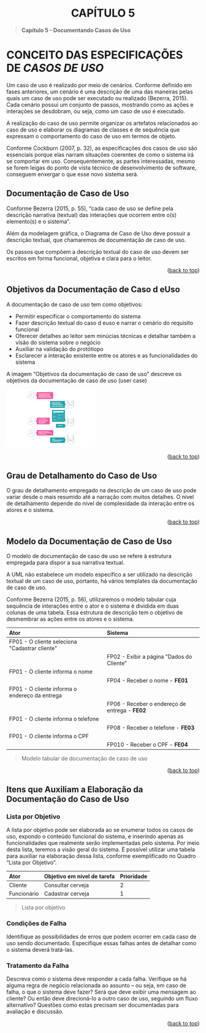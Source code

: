 <div name="readme-top">
    <h1 align=center>CAPÍTULO 5</h1>
</div>

>**Capítulo 5 - Documentando Casos de Uso**

# CONCEITO DAS ESPECIFICAÇÕES DE *CASOS DE USO*

Um caso de uso é realizado por meio de cenários. Conforme definido em fases anteriores, um cenário é uma descrição de uma das maneiras pelas quais um caso de uso pode ser executado ou realizado (Bezerra, 2015). Cada cenário possui um conjunto de passos, mostrando como as ações e interações se desdobram, ou seja, como um caso de uso é executado.

A realização do caso de uso permite organizar os artefatos relacionados ao caso de uso e elaborar os diagramas de classes e de sequência que expressam o comportamento do caso de uso em termos de objeto.

Conforme Cockburn (2007, p. 32), as especificações dos casos de uso são essenciais porque elas narram situações coerentes de como o sistema irá se comportar em uso. Consequentemente, as partes interessadas, mesmo se forem leigas do ponto de vista técnico de desenvolvimento de software, conseguem enxergar o que esse novo sistema será.

## Documentação de Caso de Uso

Conforme Bezerra (2015, p. 55), “cada caso de uso se define pela descrição narrativa (textual) das interações que ocorrem entre o(s) elemento(s) e o sistema”.

Além da modelagem gráfica, o Diagrama de Caso de Uso deve possuir a descrição textual, que chamaremos de documentação de caso de uso.

Os passos que compõem a descrição textual do caso de uso devem ser escritos em forma funcional, objetiva e clara para o leitor.

<p align="right">(<a href="#readme-top">back to top</a>)</p>

## Objetivos da Documentação de Caso d eUso

A documentação de caso de uso tem como objetivos:

- Permitir especificar o comportamento do sistema
- Fazer descrição textual do caso d euso e narrar o cenário do requisito funcional
- Oferecer detalhes ao leitor sem minúcias técnicas e detalhar também a visão do sistema sobre o negócio
- Auxiliar na validação do protótiopo
- Esclarecer a interação existente entre os atores e as funcionalidades do sistema

A imagem “Objetivos da documentação de caso de uso” descreve os objetivos da documentação de caso de uso (user case)

![img.png](assets/images/img.png)

<p align="right">(<a href="#readme-top">back to top</a>)</p>

## Grau de Detalhamento do Caso de Uso

O grau de detalhamento empregado na descrição de um caso de uso pode variar desde o mais resumido até a narração com muitos detalhes. O nível de detalhamento depende do nível de complexidade da interação entre os atores e o sistema.

<p align="right">(<a href="#readme-top">back to top</a>)</p>

## Modelo da Documentação de Caso de Uso

O modelo de documentação de caso de uso se refere à estrutura empregada para dispor a sua narrativa textual.

A UML não estabelece um modelo específico a ser utilizado na descrição textual de um caso de uso, portanto, há vários templates da documentação de caso de uso.

Conforme Bezerra (2015, p. 56), utilizaremos o modelo tabular cuja sequência de interações entre o ator e o sistema é dividida em duas colunas de uma tabela. Essa estrutura de descrição tem o objetivo de desmembrar as ações entre os atores e o sistema.

| Ator                                           | Sistema                                         |
|:-----------------------------------------------|:------------------------------------------------|
| FP01 - O cliente seleciona "Cadastrar cliente" |                                                 |
|                                                | FP02 - Exibir a página "Dados do Cliente"       |
| FP01 - O cliente informa o nome                |                                                 |
|                                                | FP04 - Receber o nome - **FE01**                |
| FP01 - O cliente informa o endereço da entrega |                                                 |
|                                                | FP06 - Receber o endereço de entrega - **FE02** |
| FP01 - O cliente informa o telefone            |                                                 |
|                                                | FP08 - Receber o telefone - **FE03**            |
| FP01 - O cliente informa o CPF                 |                                                 |
|                                                | FP010 - Receber o CPF - **FE04**                |
> Modelo tabular de documentação de caso de uso

<p align="right">(<a href="#readme-top">back to top</a>)</p>

## Itens que Auxiliam a Elaboração da Documentação do Caso de Uso

### Lista por Objetivo

A lista por objetivo pode ser elaborada ao se enumerar todos os casos de uso, expondo o conteúdo funcional do sistema, e inserindo apenas as funcionalidades que realmente serão implementadas pelo sistema. Por meio desta lista, teremos a visão geral do sistema. É possível utilizar uma tabela para auxiliar na elaboração dessa lista, conforme exemplificado no Quadro “Lista por Objetivo”.

| Ator        | Objetivo em nível de tarefa | Prioridade |
|:------------|:----------------------------|:-----------|
| Cliente     | Consultar cerveja           | 2          |
| Funcionário | Cadastrar cerveja           | 1          |
> Lista por objetivo

### Condições de Falha

Identifique as possibilidades de erros que podem ocorrer em cada caso de uso sendo documentado. Especifique essas falhas antes de detalhar como o sistema deverá tratá-las.

### Tratamento da Falha

Descreva como o sistema deve responder a cada falha. Verifique se há alguma regra de negócio relacionada ao assunto – ou seja, em caso de falha, o que o sistema deve fazer? Será que deve exibir uma mensagem ao cliente? Ou então deve direcioná-lo a outro caso de uso, seguindo um fluxo alternativo? Questões como estas precisam ser documentadas para avaliação e discussão.

<p align="right">(<a href="#readme-top">back to top</a>)</p> 